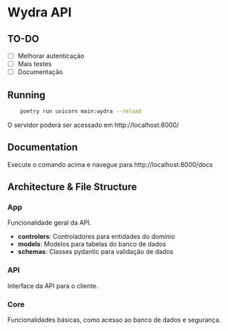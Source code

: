 # Wydra API
## TO-DO

- [ ] Melhorar autenticação
- [ ] Mais testes
- [ ] Documentação

## Running

```sh
    poetry run uvicorn main:wydra --reload
```
O servidor poderá ser acessado em http://localhost:8000/

## Documentation

Execute o comando acima e navegue para http://localhost:8000/docs

## Architecture & File Structure

### App

Funcionalidade geral da API.
- **controlers**: Controladores para entidades do domínio
- **models**: Modelos para tabelas do banco de dados
- **schemas**: Classes pydantic para validação de dados

### API

Interface da API para o cliente.

### Core

Funcionalidades básicas, como acesso ao banco de dados e segurança.
